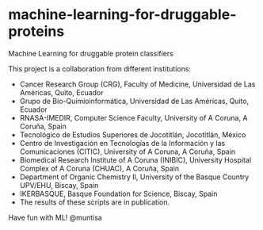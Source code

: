 # machine-learning-for-druggable-proteins
Machine Learning for druggable protein classifiers

This project is a collaboration from different institutions:

- Cancer Research Group (CRG), Faculty of Medicine, Universidad de Las Américas, Quito, Ecuador
- Grupo de Bio-Quimioinformática, Universidad de Las Américas, Quito, Ecuador
- RNASA-IMEDIR, Computer Science Faculty, University of A Coruna, A Coruña, Spain
- Tecnológico de Estudios Superiores de Jocotitlán, Jocotitlán, México
- Centro de Investigación en Tecnologías de la Información y las Comunicaciones (CITIC), University of A Coruna, A Coruña, Spain
- Biomedical Research Institute of A Coruna (INIBIC), University Hospital Complex of A Coruna (CHUAC), A Coruña, Spain
- Department of Organic Chemistry II, University of the Basque Country UPV/EHU, Biscay, Spain
- IKERBASQUE, Basque Foundation for Science, Biscay, Spain
- The results of these scripts are in publication.

Have fun with ML! @muntisa
